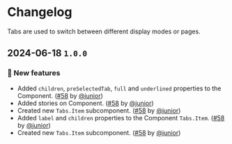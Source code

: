 # Changelog

Tabs are used to switch between different display modes or pages.

## 2024-06-18 `1.0.0`

### 🎉 New features

- Added `children`, `preSelectedTab`, `full` and `underlined` properties to the Component. ([#58](https://git.rarolabs.com.br/frontend/rarui/-/merge_requests/58) by [@junior](https://git.rarolabs.com.br/junior))
- Added stories on Component. ([#58](https://git.rarolabs.com.br/frontend/rarui/-/merge_requests/58) by [@junior](https://git.rarolabs.com.br/junior))
- Created new `Tabs.Item` subcomponent. ([#58](https://git.rarolabs.com.br/frontend/rarui/-/merge_requests/58) by [@junior](https://git.rarolabs.com.br/junior))
- Added `label` and `children` properties to the Component `Tabs.Item`. ([#58](https://git.rarolabs.com.br/frontend/rarui/-/merge_requests/58) by [@junior](https://git.rarolabs.com.br/junior))
- Created new `Tabs.Item` subcomponent. ([#58](https://git.rarolabs.com.br/frontend/rarui/-/merge_requests/58) by [@junior](https://git.rarolabs.com.br/junior))

<!-- #### 🛠 Breaking changes -->

<!-- #### 📚 3rd party library updates -->

<!-- #### 🎉 New features -->

<!-- #### 🐛 Bug fixes -->

<!-- #### 💡 Others -->
